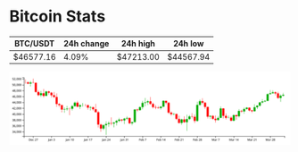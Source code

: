 # Bitcoin Stats

BTC/USDT|24h change|24h high|24h low|
|---|---|---|---|
|$46577.16|4.09%|$47213.00|$44567.94|

<img src="./chart.svg">
